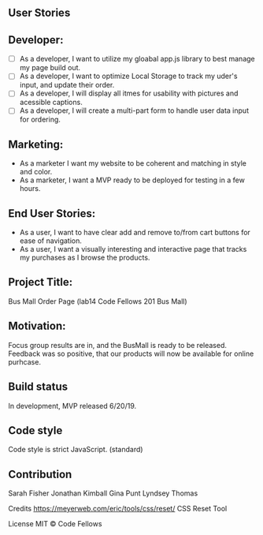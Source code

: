 ## User Stories

## Developer:
- [ ] As a developer, I want to utilize my gloabal app.js library to best manage my page build out. 
- [ ] As a developer, I want to optimize Local Storage to track my uder's input, and update their order.
- [ ] As a developer, I will display all itmes for usability with pictures and acessible captions. 
- [ ] As a developer, I will create a multi-part form to handle user data input for ordering. 

## Marketing:
- As a marketer I want my website to be coherent and matching in style and color.
- As a marketer, I want a MVP ready to be deployed for testing in a few hours. 


## End User Stories:
- As a user, I want to have clear add and remove to/from cart buttons for ease of navigation.
- As a user, I want a visually interesting and interactive page that tracks my purchases as I browse the products. 



## Project Title:
Bus Mall Order Page
(lab14 Code Fellows 201 Bus Mall)

## Motivation:
Focus group results are in, and the BusMall is ready to be released. Feedback was so positive, that our products will now be available for online purhcase. 

## Build status
In development, MVP released 6/20/19.

## Code style
Code style is strict JavaScript. (standard)

## Contribution
Sarah Fisher
Jonathan Kimball
Gina Punt
Lyndsey Thomas

Credits
https://meyerweb.com/eric/tools/css/reset/ CSS Reset Tool


License
MIT © Code Fellows
